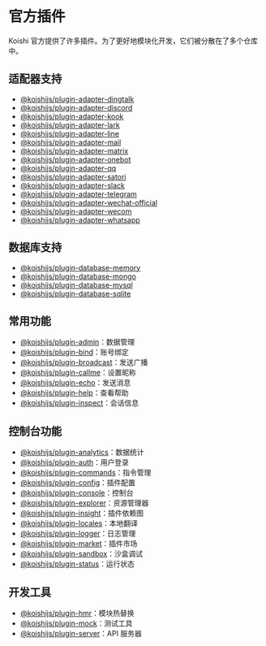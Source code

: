 # 官方插件

Koishi 官方提供了许多插件。为了更好地模块化开发，它们被分散在了多个仓库中。

## 适配器支持

- [@koishijs/plugin-adapter-dingtalk](./adapter/dingtalk.md)
- [@koishijs/plugin-adapter-discord](./adapter/discord.md)
- [@koishijs/plugin-adapter-kook](./adapter/kook.md)
- [@koishijs/plugin-adapter-lark](./adapter/lark.md)
- [@koishijs/plugin-adapter-line](./adapter/line.md)
- [@koishijs/plugin-adapter-mail](./adapter/mail.md)
- [@koishijs/plugin-adapter-matrix](./adapter/matrix.md)
- [@koishijs/plugin-adapter-onebot](./adapter/onebot.md)
- [@koishijs/plugin-adapter-qq](./adapter/qq.md)
- [@koishijs/plugin-adapter-satori](./adapter/satori.md)
- [@koishijs/plugin-adapter-slack](./adapter/slack.md)
- [@koishijs/plugin-adapter-telegram](./adapter/telegram.md)
- [@koishijs/plugin-adapter-wechat-official](./adapter/wechat-official.md)
- [@koishijs/plugin-adapter-wecom](./adapter/wecom.md)
- [@koishijs/plugin-adapter-whatsapp](./adapter/whatsapp.md)

## 数据库支持

- [@koishijs/plugin-database-memory](./database/memory.md)
- [@koishijs/plugin-database-mongo](./database/mongo.md)
- [@koishijs/plugin-database-mysql](./database/mysql.md)
- [@koishijs/plugin-database-sqlite](./database/sqlite.md)

## 常用功能

- [@koishijs/plugin-admin](./common/admin.md)：数据管理
- [@koishijs/plugin-bind](./common/bind.md)：账号绑定
- [@koishijs/plugin-broadcast](./common/broadcast.md)：发送广播
- [@koishijs/plugin-callme](./common/callme.md)：设置昵称
- [@koishijs/plugin-echo](./common/echo.md)：发送消息
- [@koishijs/plugin-help](./common/help.md)：查看帮助
- [@koishijs/plugin-inspect](./common/inspect.md)：会话信息

## 控制台功能

- [@koishijs/plugin-analytics](./console/analytics.md)：数据统计
- [@koishijs/plugin-auth](./console/auth.md)：用户登录
- [@koishijs/plugin-commands](./console/commands.md)：指令管理
- [@koishijs/plugin-config](./console/config.md)：插件配置
- [@koishijs/plugin-console](./console/index.md)：控制台
- [@koishijs/plugin-explorer](./console/explorer.md)：资源管理器
- [@koishijs/plugin-insight](./console/insight.md)：插件依赖图
- [@koishijs/plugin-locales](./console/locales.md)：本地翻译
- [@koishijs/plugin-logger](./console/logger.md)：日志管理
- [@koishijs/plugin-market](./console/market.md)：插件市场
- [@koishijs/plugin-sandbox](./console/sandbox.md)：沙盒调试
- [@koishijs/plugin-status](./console/status.md)：运行状态

## 开发工具

- [@koishijs/plugin-hmr](./develop/hmr.md)：模块热替换
- [@koishijs/plugin-mock](./develop/mock.md)：测试工具
- [@koishijs/plugin-server](./develop/server.md)：API 服务器
